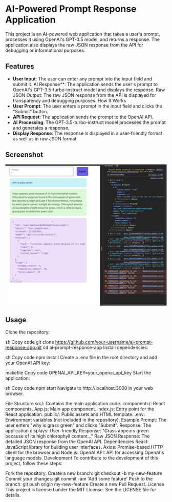 # AI-Powered Prompt Response Application
This project is an AI-powered web application that takes a user's prompt, processes it using OpenAI's GPT-3.5 model, and returns a response. The application also displays the raw JSON response from the API for debugging or informational purposes.

## Features
- **User Input**: The user can enter any prompt into the input field and submit it.
AI Response**: The application sends the user's prompt to OpenAI's GPT-3.5-turbo-instruct model and displays the response.
Raw JSON Output: The raw JSON response from the API is displayed for transparency and debugging purposes.
How It Works
- **User Prompt**: The user enters a prompt in the input field and clicks the "Submit" button.
- **API Request**: The application sends the prompt to the OpenAI API.
- **AI Processing**: The GPT-3.5-turbo-instruct model processes the prompt and generates a response.
- **Display Response**: The response is displayed in a user-friendly format as well as in raw JSON format.

## Screenshot 
![Screenshot of the application](Example.png)

##  Usage
Clone the repository:

sh
Copy code
git clone https://github.com/your-username/ai-prompt-response-app.git
cd ai-prompt-response-app
Install dependencies:

sh
Copy code
npm install
Create a .env file in the root directory and add your OpenAI API key:

makefile
Copy code
OPENAI_API_KEY=your_openai_api_key
Start the application:

sh
Copy code
npm start
Navigate to http://localhost:3000 in your web browser.

File Structure
src/: Contains the main application code.
components/: React components.
App.js: Main app component.
index.js: Entry point for the React application.
public/: Public assets and HTML template.
.env: Environment variables (not included in the repository).
Example
Prompt: The user enters "why is grass green" and clicks "Submit".
Response: The application displays:
User-friendly Response: "Grass appears green because of its high chlorophyll content..."
Raw JSON Response: The detailed JSON response from the OpenAI API.
Dependencies
React: JavaScript library for building user interfaces.
Axios: Promise-based HTTP client for the browser and Node.js.
OpenAI API: API for accessing OpenAI's language models.
Development
To contribute to the development of this project, follow these steps:

Fork the repository.
Create a new branch: git checkout -b my-new-feature
Commit your changes: git commit -am 'Add some feature'
Push to the branch: git push origin my-new-feature
Create a new Pull Request.
License
This project is licensed under the MIT License. See the LICENSE file for details.